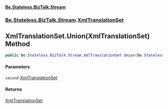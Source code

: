 #### [Be.Stateless.BizTalk.Stream](README.md 'README')
### [Be.Stateless.BizTalk.Stream](Be.Stateless.BizTalk.Stream.md 'Be.Stateless.BizTalk.Stream').[XmlTranslationSet](XmlTranslationSet.md 'Be.Stateless.BizTalk.Stream.XmlTranslationSet')

## XmlTranslationSet.Union(XmlTranslationSet) Method

```csharp
public Be.Stateless.BizTalk.Stream.XmlTranslationSet Union(Be.Stateless.BizTalk.Stream.XmlTranslationSet second);
```
#### Parameters

<a name='Be.Stateless.BizTalk.Stream.XmlTranslationSet.Union(Be.Stateless.BizTalk.Stream.XmlTranslationSet).second'></a>

`second` [XmlTranslationSet](XmlTranslationSet.md 'Be.Stateless.BizTalk.Stream.XmlTranslationSet')

#### Returns
[XmlTranslationSet](XmlTranslationSet.md 'Be.Stateless.BizTalk.Stream.XmlTranslationSet')